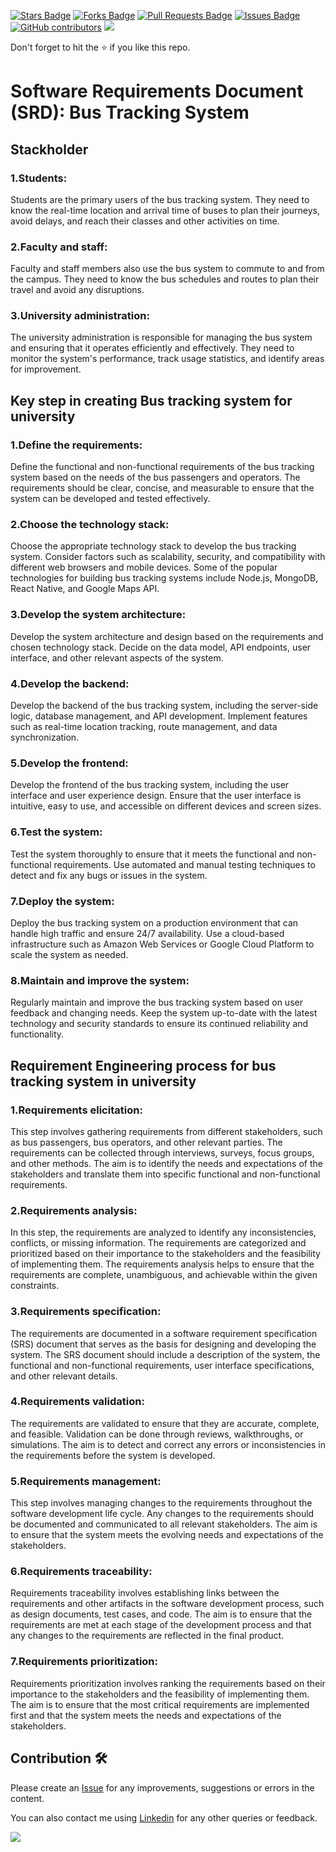 <a href="https://github.com/drshahizan/software-engineering/stargazers"><img src="https://img.shields.io/github/stars/drshahizan/software-engineering" alt="Stars Badge"/></a>
<a href="https://github.com/drshahizan/software-engineering/network/members"><img src="https://img.shields.io/github/forks/drshahizan/software-engineering" alt="Forks Badge"/></a>
<a href="https://github.com/drshahizan/software-engineering/pulls"><img src="https://img.shields.io/github/issues-pr/drshahizan/software-engineering" alt="Pull Requests Badge"/></a>
<a href="https://github.com/drshahizan/software-engineering"><img src="https://img.shields.io/github/issues/drshahizan/software-engineering" alt="Issues Badge"/></a>
<a href="https://github.com/drshahizan/software-engineering/graphs/contributors"><img alt="GitHub contributors" src="https://img.shields.io/github/contributors/drshahizan/software-engineering?color=2b9348"></a>
![](https://visitor-badge.glitch.me/badge?page_id=drshahizan/software-engineering)

Don't forget to hit the :star: if you like this repo.

# Software Requirements Document (SRD): Bus Tracking System

## Stackholder
### 1.Students: 
Students are the primary users of the bus tracking system. They need to know the real-time location and arrival time of buses to plan their journeys, avoid delays, and reach their classes and other activities on time.

### 2.Faculty and staff:
Faculty and staff members also use the bus system to commute to and from the campus. They need to know the bus schedules and routes to plan their travel and avoid any disruptions.

### 3.University administration:
The university administration is responsible for managing the bus system and ensuring that it operates efficiently and effectively. They need to monitor the system's performance, track usage statistics, and identify areas for improvement.

## Key step in creating Bus tracking system for university

### 1.Define the requirements:
Define the functional and non-functional requirements of the bus tracking system based on the needs of the bus passengers and operators. The requirements should be clear, concise, and measurable to ensure that the system can be developed and tested effectively.

### 2.Choose the technology stack:
Choose the appropriate technology stack to develop the bus tracking system. Consider factors such as scalability, security, and compatibility with different web browsers and mobile devices. Some of the popular technologies for building bus tracking systems include Node.js, MongoDB, React Native, and Google Maps API.

### 3.Develop the system architecture:
Develop the system architecture and design based on the requirements and chosen technology stack. Decide on the data model, API endpoints, user interface, and other relevant aspects of the system.

### 4.Develop the backend:
Develop the backend of the bus tracking system, including the server-side logic, database management, and API development. Implement features such as real-time location tracking, route management, and data synchronization.

### 5.Develop the frontend:
Develop the frontend of the bus tracking system, including the user interface and user experience design. Ensure that the user interface is intuitive, easy to use, and accessible on different devices and screen sizes.

### 6.Test the system:
Test the system thoroughly to ensure that it meets the functional and non-functional requirements. Use automated and manual testing techniques to detect and fix any bugs or issues in the system.

### 7.Deploy the system:
Deploy the bus tracking system on a production environment that can handle high traffic and ensure 24/7 availability. Use a cloud-based infrastructure such as Amazon Web Services or Google Cloud Platform to scale the system as needed.

### 8.Maintain and improve the system:
Regularly maintain and improve the bus tracking system based on user feedback and changing needs. Keep the system up-to-date with the latest technology and security standards to ensure its continued reliability and functionality.


## Requirement Engineering process for bus tracking system in university

### 1.Requirements elicitation:
This step involves gathering requirements from different stakeholders, such as bus passengers, bus operators, and other relevant parties. The requirements can be collected through interviews, surveys, focus groups, and other methods. The aim is to identify the needs and expectations of the stakeholders and translate them into specific functional and non-functional requirements.

### 2.Requirements analysis:
In this step, the requirements are analyzed to identify any inconsistencies, conflicts, or missing information. The requirements are categorized and prioritized based on their importance to the stakeholders and the feasibility of implementing them. The requirements analysis helps to ensure that the requirements are complete, unambiguous, and achievable within the given constraints.

### 3.Requirements specification:
The requirements are documented in a software requirement specification (SRS) document that serves as the basis for designing and developing the system. The SRS document should include a description of the system, the functional and non-functional requirements, user interface specifications, and other relevant details.

### 4.Requirements validation:
The requirements are validated to ensure that they are accurate, complete, and feasible. Validation can be done through reviews, walkthroughs, or simulations. The aim is to detect and correct any errors or inconsistencies in the requirements before the system is developed.

### 5.Requirements management:
This step involves managing changes to the requirements throughout the software development life cycle. Any changes to the requirements should be documented and communicated to all relevant stakeholders. The aim is to ensure that the system meets the evolving needs and expectations of the stakeholders.

### 6.Requirements traceability:
Requirements traceability involves establishing links between the requirements and other artifacts in the software development process, such as design documents, test cases, and code. The aim is to ensure that the requirements are met at each stage of the development process and that any changes to the requirements are reflected in the final product.

### 7.Requirements prioritization:
Requirements prioritization involves ranking the requirements based on their importance to the stakeholders and the feasibility of implementing them. The aim is to ensure that the most critical requirements are implemented first and that the system meets the needs and expectations of the stakeholders.



## Contribution 🛠️
Please create an [Issue](https://github.com/drshahizan/software-engineering/issues) for any improvements, suggestions or errors in the content.

You can also contact me using [Linkedin](https://www.linkedin.com/in/drshahizan/) for any other queries or feedback.

![](https://visitor-badge.glitch.me/badge?page_id=drshahizan)


